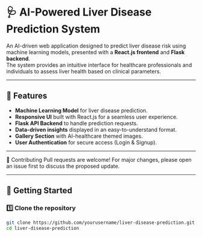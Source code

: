 # 🩺 AI-Powered Liver Disease Prediction System

An AI-driven web application designed to predict liver disease risk using machine learning models, presented with a **React.js frontend** and **Flask backend**.  
The system provides an intuitive interface for healthcare professionals and individuals to assess liver health based on clinical parameters.

---

## 📌 Features
- **Machine Learning Model** for liver disease prediction.
- **Responsive UI** built with React.js for a seamless user experience.
- **Flask API Backend** to handle prediction requests.
- **Data-driven insights** displayed in an easy-to-understand format.
- **Gallery Section** with AI-healthcare themed images.
- **User Authentication** for secure access (Login & Signup).

---

🤝 Contributing
Pull requests are welcome! For major changes, please open an issue first to discuss the proposed update.

---

## 🚀 Getting Started

### 1️⃣ Clone the repository
```bash
git clone https://github.com/yourusername/liver-disease-prediction.git
cd liver-disease-prediction
